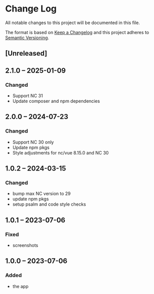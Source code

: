 # Change Log
All notable changes to this project will be documented in this file.

The format is based on [Keep a Changelog](http://keepachangelog.com/)
and this project adheres to [Semantic Versioning](http://semver.org/).

## [Unreleased]

## 2.1.0 – 2025-01-09

### Changed

- Support NC 31
- Update composer and npm dependencies

## 2.0.0 – 2024-07-23

### Changed

- Support NC 30 only
- Update npm pkgs
- Style adjustments for nc/vue 8.15.0 and NC 30

## 1.0.2 – 2024-03-15

### Changed

- bump max NC version to 29
- update npm pkgs
- setup psalm and code style checks

## 1.0.1 – 2023-07-06

### Fixed

- screenshots

## 1.0.0 – 2023-07-06
### Added
* the app
